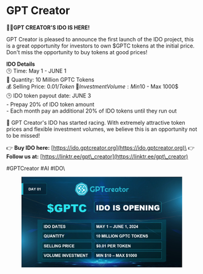# GPT Creator

**🚨🤖GPT CREATOR'S IDO IS HERE!**

GPT Creator is pleased to announce the first launch of the IDO project, this is a great opportunity for investors to own $GPTC tokens at the initial price. Don't miss the opportunity to buy tokens at good prices!

**IDO Details** \
🕒 Time: May 1 - JUNE 1 \
🔢 Quantity: 10 Million GPTC Tokens \
💰 Selling Price: $0.01/Token \
💼 Investment Volume: Min 10$ - Max 1000$\
🕒 IDO token payout date: JUNE 3\
\- Prepay 20% of IDO token amount\
\- Each month pay an additional 20% of IDO tokens until they run out

🚀 GPT Creator's IDO has started racing. With extremely attractive token prices and flexible investment volumes, we believe this is an opportunity not to be missed!

👉 **Buy IDO here:** [https://ido.gptcreator.org](https://ido.gptcreator.org)\
👉 **Follow us at:** [https://linktr.ee/gpt\_creator](https://linktr.ee/gpt\_creator)

\#GPTCreator #AI #IDO\


<figure><img src="../.gitbook/assets/image (10).png" alt=""><figcaption></figcaption></figure>

